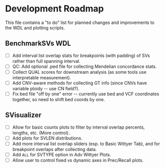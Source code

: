 # Development Roadmap

This file contains a "to do" list for planned changes and improvements to the WDL and plotting scripts.

## BenchmarkSVs WDL

- [ ] Add interval list overlap stats for breakpoints (with padding) of SVs rather than full spanning interval.
- [ ] QC: Add optional .ped file for collecting Mendelian concordance stats.
- [ ] Collect QUAL scores for downstream analysis (as some tools use interpretable measurement).
- [ ] Add CNV-aware methods for collecting GT info (since CNVs have variable ploidy -- use CN field?).
- [ ] Fix bed file "off by one" error -- currently use bed and VCF coordinates together, so need to shift bed coords by one.

## SVisualizer

- [ ] Allow for basic counts plots to filter by interval overlap percents, lengths, etc. (More control).
- [ ] Add plots for SVLEN distributions.
- [ ] Add more interval list overlap sliders (esp. to Basic Wittyer Tab), and for breakpoint overlaps after collecting data.
- [ ] Add `ALL` for SVTYPE option in Adv Wittyer Plots.
- [ ] Allow user to control fixed vs dynamic axes in Prec/Recall plots.